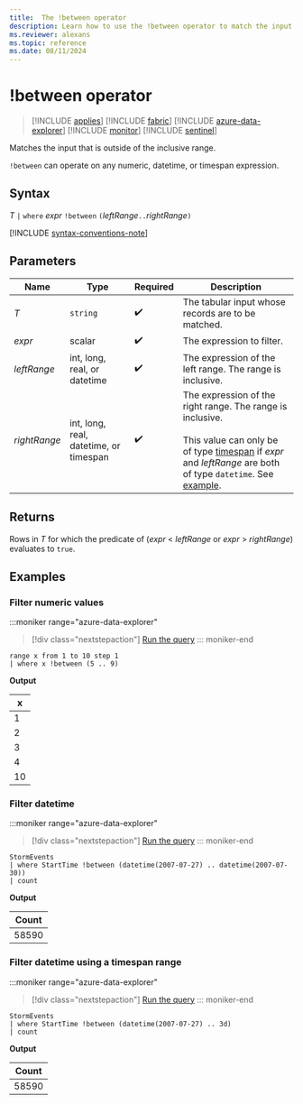 ```yaml
---
title:  The !between operator
description: Learn how to use the !between operator to match the input that is outside of the inclusive range.
ms.reviewer: alexans
ms.topic: reference
ms.date: 08/11/2024
---
```

# !between operator

> [!INCLUDE [applies](../includes/applies-to-version/applies.md)] [!INCLUDE [fabric](../includes/applies-to-version/fabric.md)] [!INCLUDE [azure-data-explorer](../includes/applies-to-version/azure-data-explorer.md)] [!INCLUDE [monitor](../includes/applies-to-version/monitor.md)] [!INCLUDE [sentinel](../includes/applies-to-version/sentinel.md)]

Matches the input that is outside of the inclusive range.

`!between` can operate on any numeric, datetime, or timespan expression.

## Syntax

*T* `|` `where` *expr* `!between` `(`*leftRange*` .. `*rightRange*`)`

[!INCLUDE [syntax-conventions-note](../includes/syntax-conventions-note.md)]

## Parameters

| Name | Type | Required | Description |
|--|--|--|--|
| *T* | `string` |  :heavy_check_mark:| The tabular input whose records are to be matched.|
| *expr* | scalar |  :heavy_check_mark: | The expression to filter.|
| *leftRange* | int, long, real, or datetime |  :heavy_check_mark: | The expression of the left range. The range is inclusive.|
| *rightRange* | int, long, real, datetime, or timespan |  :heavy_check_mark: | The expression of the right range. The range is inclusive.<br/><br/>This value can only be of type [timespan](scalar-data-types/timespan.md) if *expr* and *leftRange* are both of type `datetime`. See [example](#filter-datetime-using-a-timespan-range).|

## Returns

Rows in *T* for which the predicate of (*expr* < *leftRange* or *expr* > *rightRange*) evaluates to `true`.

## Examples  

### Filter numeric values

:::moniker range="azure-data-explorer"
> [!div class="nextstepaction"]
> <a href="https://dataexplorer.azure.com/clusters/help/databases/Samples?query=H4sIAAAAAAAAAytKzEtPVahQSCvKz1UwVCjJVzA0UCguSS1QMOSqUSjPSC0CySompZaUp6bmKWiYKujpKVhqAgAyiN4KNwAAAA==" target="_blank">Run the query</a>
::: moniker-end

```kusto
range x from 1 to 10 step 1
| where x !between (5 .. 9)
```

**Output**

|x|
|---|
|1|
|2|
|3|
|4|
|10|

### Filter datetime  

:::moniker range="azure-data-explorer"
> [!div class="nextstepaction"]
> <a href="https://dataexplorer.azure.com/clusters/help/databases/Samples?query=H4sIAAAAAAAAAwsuyS/KdS1LzSsp5qpRKM9ILUpVCC5JLCoJycxNVVBMSi0pT03NU9BISSxJLQEKaRgZGJjrApGRuaaCnp4ChrixgaYm0KTk/NK8EgDn7tLlXQAAAA==" target="_blank">Run the query</a>
::: moniker-end

```kusto
StormEvents
| where StartTime !between (datetime(2007-07-27) .. datetime(2007-07-30))
| count 
```

**Output**

|Count|
|---|
|58590|

### Filter datetime using a timespan range

:::moniker range="azure-data-explorer"
> [!div class="nextstepaction"]
> <a href="https://dataexplorer.azure.com/clusters/help/databases/Samples?query=H4sIAAAAAAAAAwsuyS/KdS1LzSsp5qpRKM9ILUpVCC5JLCoJycxNVVBMSi0pT03NU9BISSxJLQEKaRgZGJjrApGRuaaCnp6CcYomUF9yfmleCQDBjXU5SwAAAA==" target="_blank">Run the query</a>
::: moniker-end

```kusto
StormEvents
| where StartTime !between (datetime(2007-07-27) .. 3d)
| count 
```

**Output**

|Count|
|---|
|58590|
